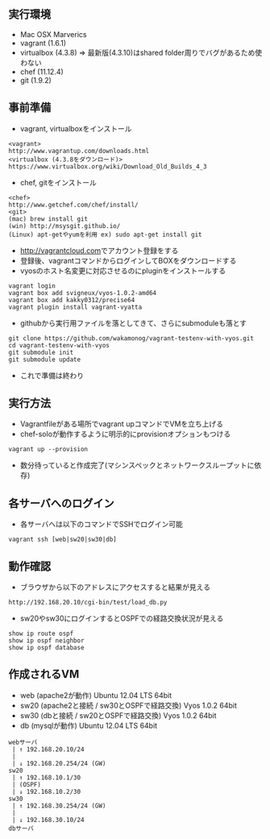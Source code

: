 ## 実行環境
* Mac OSX Marverics
* vagrant (1.6.1)
* virtualbox (4.3.8) => 最新版(4.3.10)はshared folder周りでバグがあるため使わない
* chef (11.12.4)
* git (1.9.2)

## 事前準備
* vagrant, virtualboxをインストール
```
<vagrant>
http://www.vagrantup.com/downloads.html
<virtualbox (4.3.8をダウンロード)>
https://www.virtualbox.org/wiki/Download_Old_Builds_4_3
```
* chef, gitをインストール
```
<chef>
http://www.getchef.com/chef/install/
<git>
(mac) brew install git
(win) http://msysgit.github.io/
(Linux) apt-getやyumを利用 ex) sudo apt-get install git
```
* <http://vagrantcloud.com>でアカウント登録をする
* 登録後、vagrantコマンドからログインしてBOXをダウンロードする
* vyosのホスト名変更に対応させるのにpluginをインストールする
```
vagrant login
vagrant box add svigneux/vyos-1.0.2-amd64
vagrant box add kakky0312/precise64
vagrant plugin install vagrant-vyatta
```
* githubから実行用ファイルを落としてきて、さらにsubmoduleも落とす
```
git clone https://github.com/wakamonog/vagrant-testenv-with-vyos.git
cd vagrant-testenv-with-vyos
git submodule init
git submodule update
```
* これで準備は終わり

## 実行方法
* Vagrantfileがある場所でvagrant upコマンドでVMを立ち上げる
* chef-soloが動作するように明示的にprovisionオプションもつける
```
vagrant up --provision
```
* 数分待っていると作成完了(マシンスペックとネットワークスループットに依存)

## 各サーバへのログイン
* 各サーバへは以下のコマンドでSSHでログイン可能
```
vagrant ssh [web|sw20|sw30|db]
```

## 動作確認
* ブラウザから以下のアドレスにアクセスすると結果が見える
```
http://192.168.20.10/cgi-bin/test/load_db.py
```
* sw20やsw30にログインするとOSPFでの経路交換状況が見える
```
show ip route ospf
show ip ospf neighbor
show ip ospf database
```

## 作成されるVM
* web (apache2が動作) Ubuntu 12.04 LTS 64bit
* sw20 (apache2と接続 / sw30とOSPFで経路交換) Vyos 1.0.2 64bit
* sw30 (dbと接続 / sw20とOSPFで経路交換) Vyos 1.0.2 64bit
* db (mysqlが動作) Ubuntu 12.04 LTS 64bit
```
webサーバ
 | ↑ 192.168.20.10/24
 |
 | ↓ 192.168.20.254/24 (GW)
sw20
 | ↑ 192.168.10.1/30
 | (OSPF)
 | ↓ 192.168.10.2/30
sw30
 | ↑ 192.168.30.254/24 (GW)
 |
 | ↓ 192.168.30.10/24
dbサーバ
```
